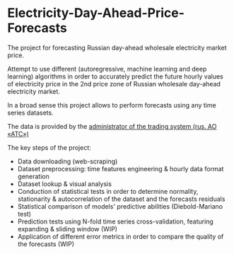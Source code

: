 # Electricity-Day-Ahead-Price-Forecasts

The project for forecasting Russian day-ahead wholesale electricity market price.

Attempt to use different (autoregressive, machine learning and deep learning) algorithms in order to accurately predict the future hourly values of electricity price in the 2nd price zone of Russian wholesale day-ahead electricity market.

In a broad sense this project allows to perform forecasts using any time series datasets.

The data is provided by the [administrator of the trading system (rus. АО «АТС»)](https://www.atsenergo.ru/results/rsv/index?zone=2)

The key steps of the project:
* Data downloading (web-scraping)
* Dataset preprocessing: time features engineering & hourly data format generation
* Dataset lookup & visual analysis
* Conduction of statistical tests in order to determine normality, stationarity & autocorrelation of the dataset and the forecasts residuals
* Statistical comparison of models' predictive abilities (Diebold-Mariano test)
* Prediction tests using N-fold time series cross-validation, featuring expanding & sliding window (WIP)
* Application of different error metrics in order to compare the quality of the forecasts (WIP)


